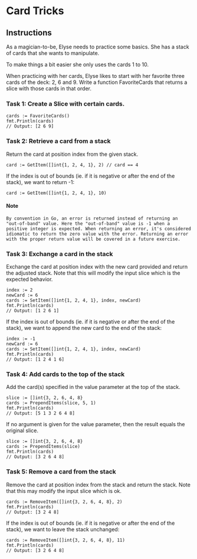 # Card Tricks

## Instructions

As a magician-to-be, Elyse needs to practice some basics. She has a stack of cards that she wants to manipulate.

To make things a bit easier she only uses the cards 1 to 10.


When practicing with her cards, Elyse likes to start with her favorite three cards of the deck: 2, 6 and 9. Write a function FavoriteCards that returns a slice with those cards in that order.

### Task 1: Create a Slice with certain cards.
```
cards := FavoriteCards()
fmt.Println(cards)
// Output: [2 6 9]
```
### Task 2: Retrieve a card from a stack

Return the card at position index from the given stack.
```
card := GetItem([]int{1, 2, 4, 1}, 2) // card == 4
```
If the index is out of bounds (ie. if it is negative or after the end of the stack), we want to return -1:
```
card := GetItem([]int{1, 2, 4, 1}, 10) 
```

#### Note
```
By convention in Go, an error is returned instead of returning an "out-of-band" value. Here the "out-of-band" value is -1 when a positive integer is expected. When returning an error, it's considered idiomatic to return the zero value with the error. Returning an error with the proper return value will be covered in a future exercise.
```
### Task 3: Exchange a card in the stack

Exchange the card at position index with the new card provided and return the adjusted stack. Note that this will modify the input slice which is the expected behavior.
```
index := 2
newCard := 6
cards := SetItem([]int{1, 2, 4, 1}, index, newCard)
fmt.Println(cards)
// Output: [1 2 6 1]
```
If the index is out of bounds (ie. if it is negative or after the end of the stack), we want to append the new card to the end of the stack:
```
index := -1
newCard := 6
cards := SetItem([]int{1, 2, 4, 1}, index, newCard)
fmt.Println(cards)
// Output: [1 2 4 1 6]
```
### Task 4: Add cards to the top of the stack

Add the card(s) specified in the value parameter at the top of the stack.
```
slice := []int{3, 2, 6, 4, 8}
cards := PrependItems(slice, 5, 1)
fmt.Println(cards)
// Output: [5 1 3 2 6 4 8]
```
If no argument is given for the value parameter, then the result equals the original slice.
```
slice := []int{3, 2, 6, 4, 8}
cards := PrependItems(slice)
fmt.Println(cards)
// Output: [3 2 6 4 8]
```
### Task 5: Remove a card from the stack

Remove the card at position index from the stack and return the stack. Note that this may modify the input slice which is ok.
```
cards := RemoveItem([]int{3, 2, 6, 4, 8}, 2)
fmt.Println(cards)
// Output: [3 2 4 8]
```
If the index is out of bounds (ie. if it is negative or after the end of the stack), we want to leave the stack unchanged:
```
cards := RemoveItem([]int{3, 2, 6, 4, 8}, 11)
fmt.Println(cards)
// Output: [3 2 6 4 8]
```